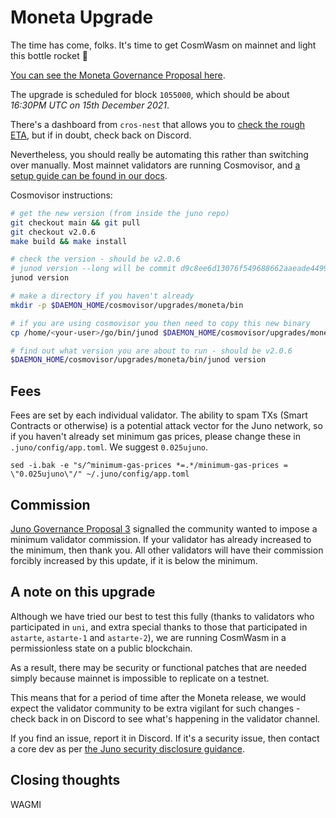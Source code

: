 # Moneta Upgrade

The time has come, folks. It's time to get CosmWasm on mainnet and light this bottle rocket 🚀

[You can see the Moneta Governance Proposal here](https://www.mintscan.io/juno/proposals/8).

The upgrade is scheduled for block `1055000`, which should be about _16:30PM UTC on 15th December 2021_.

There's a dashboard from `cros-nest` that allows you to [check the rough ETA](https://chain-monitor.cros-nest.com/d/Upgrades/upgrades?var-chain_id=juno-1&orgId=1&refresh=1m), but if in doubt, check back on Discord.

Nevertheless, you should really be automating this rather than switching over manually. Most mainnet validators are running Cosmovisor, and [a setup guide can be found in our docs](https://docs.junonetwork.io/validators/setting-up-cosmovisor).

Cosmovisor instructions:

```bash
# get the new version (from inside the juno repo)
git checkout main && git pull
git checkout v2.0.6
make build && make install

# check the version - should be v2.0.6
# junod version --long will be commit d9c8ee6d13076f549688662aaeade4499e108d15
junod version

# make a directory if you haven't already
mkdir -p $DAEMON_HOME/cosmovisor/upgrades/moneta/bin

# if you are using cosmovisor you then need to copy this new binary
cp /home/<your-user>/go/bin/junod $DAEMON_HOME/cosmovisor/upgrades/moneta/bin

# find out what version you are about to run - should be v2.0.6
$DAEMON_HOME/cosmovisor/upgrades/moneta/bin/junod version
```

## Fees

Fees are set by each individual validator. The ability to spam TXs (Smart Contracts or otherwise) is a potential attack vector for the Juno network, so if you haven't already set minimum gas prices, please change these in `.juno/config/app.toml`. We suggest `0.025ujuno`.

```
sed -i.bak -e "s/^minimum-gas-prices *=.*/minimum-gas-prices = \"0.025ujuno\"/" ~/.juno/config/app.toml
```

## Commission

[Juno Governance Proposal 3](https://www.mintscan.io/juno/proposals/3) signalled the community wanted to impose a minimum validator commission. If your validator has already increased to the minimum, then thank you. All other validators will have their commission forcibly increased by this update, if it is below the minimum.

## A note on this upgrade

Although we have tried our best to test this fully (thanks to validators who participated in `uni`, and extra special thanks to those that participated in `astarte`, `astarte-1` and `astarte-2`), we are running CosmWasm in a permissionless state on a public blockchain.

As a result, there may be security or functional patches that are needed simply because mainnet is impossible to replicate on a testnet.

This means that for a period of time after the Moneta release, we would expect the validator community to be extra vigilant for such changes - check back in on Discord to see what's happening in the validator channel.

If you find an issue, report it in Discord. If it's a security issue, then contact a core dev as per [the Juno security disclosure guidance](https://github.com/CosmosContracts/juno/blob/main/SECURITY.md).

## Closing thoughts

WAGMI
